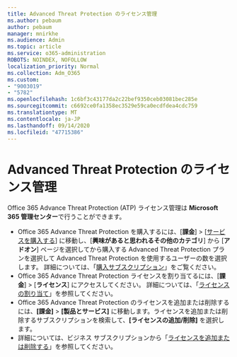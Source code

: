 ```yaml
---
title: Advanced Threat Protection のライセンス管理
ms.author: pebaum
author: pebaum
manager: mnirkhe
ms.audience: Admin
ms.topic: article
ms.service: o365-administration
ROBOTS: NOINDEX, NOFOLLOW
localization_priority: Normal
ms.collection: Adm_O365
ms.custom:
- "9003019"
- "5782"
ms.openlocfilehash: 1c6bf3c43177da2c22bef9350ceb03081bec285e
ms.sourcegitcommit: c6692ce0fa1358ec3529e59ca0ecdfdea4cdc759
ms.translationtype: MT
ms.contentlocale: ja-JP
ms.lasthandoff: 09/14/2020
ms.locfileid: "47715386"
---
```

# <a name="advanced-threat-protection-license-management"></a>Advanced Threat Protection のライセンス管理

Office 365 Advance Threat Protection (ATP) ライセンス管理は **Microsoft 365 管理センター**で行うことができます。

- Office 365 Advance Threat Protection を購入するには、[**課金**] > [[サービスを購入する](https://go.microsoft.com/fwlink/p/?linkid=868433)] に移動し、[**興味があると思われるその他のカテゴリ**] から [**アドオン**] ページを選択してから購入する Advanced Threat Protection プランを選択して Advanced Threat Protection を使用するユーザーの数を選択します。 詳細については、「[購入サブスクリプション](https://docs.microsoft.com/microsoft-365/commerce/subscriptions/upgrade-to-different-plan)」をご覧ください。
- Office 365 Advance Threat Protection ライセンスを割り当てるには、[**課金**] > [**ライセンス**] にアクセスしてください。 詳細については、「[ライセンスの割り当て](https://docs.microsoft.com/microsoft-365/admin/manage/assign-licenses-to-users)」を参照してください。  
- Office 365 Advance Threat Protection のライセンスを追加または削除するには、**[課金]** > **[製品とサービス]** に移動します。ライセンスを追加または削除するサブスクリプションを検索して、**[ライセンスの追加/削除]** を選択します。  
- 詳細については、ビジネス サブスクリプションから「[ライセンスを追加または削除する](https://docs.microsoft.com/microsoft-365/commerce/licenses/buy-licenses?view=o365-worldwide#add-or-remove-licenses-for-your-business-subscription)」を参照してください。
